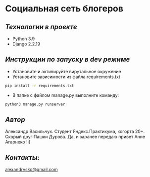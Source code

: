 # Социальная сеть блогеров

## *Технологии в проекте*

- Python 3.9
- Django 2.2.19

## *Инструкции по запуску в dev режиме*

- Установите и активируйте вирутальное окружение
- Установите зависимости из файла requirements.txt

```bash
pip install -r requirements.txt
``` 

- В папке с файлом manage.py выполните команду:

```bash
python3 manage.py runserver
```

## *Автор*

Александр Васильчук. Студент Яндекс.Практикума, когорта 20+. Скорый друг Пашки Дурова.
Да, и заранее передаю привет Анне Агарнеко !:)

## *Контакты:*

alexandrvsko@gmail.com
